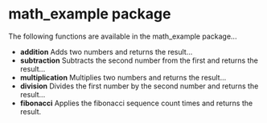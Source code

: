 math_example package
====================

The following functions are available in the math_example package...
- **addition** Adds two numbers and returns the result...
- **subtraction** Subtracts the second number from the first and returns the result...
- **multiplication** Multiplies two numbers and returns the result...
- **division** Divides the first number by the second number and returns the result...
- **fibonacci** Applies the fibonacci sequence count times and returns the result.